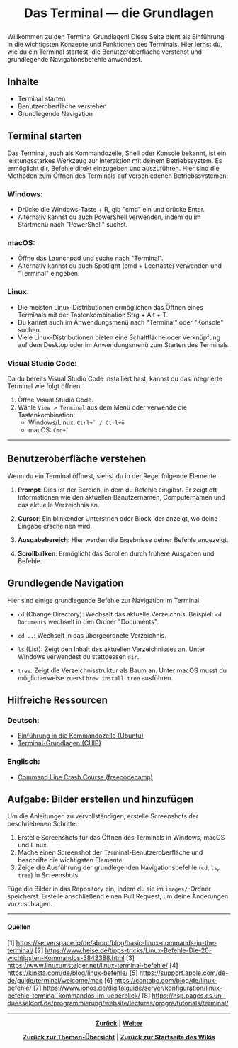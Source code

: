 # <p align="center">Das Terminal — die Grundlagen</p>

Willkommen zu den Terminal Grundlagen! Diese Seite dient als Einführung in die wichtigsten Konzepte und Funktionen des Terminals. Hier lernst du, wie du ein Terminal startest, die Benutzeroberfläche verstehst und grundlegende Navigationsbefehle anwendest.

## Inhalte

- Terminal starten
- Benutzeroberfläche verstehen
- Grundlegende Navigation

## Terminal starten

Das Terminal, auch als Kommandozeile, Shell oder Konsole bekannt, ist ein leistungsstarkes Werkzeug zur Interaktion mit deinem Betriebssystem. Es ermöglicht dir, Befehle direkt einzugeben und auszuführen. Hier sind die Methoden zum Öffnen des Terminals auf verschiedenen Betriebssystemen:

### Windows:
- Drücke die Windows-Taste + R, gib "cmd" ein und drücke Enter.
- Alternativ kannst du auch PowerShell verwenden, indem du im Startmenü nach "PowerShell" suchst.

### macOS:
- Öffne das Launchpad und suche nach "Terminal".
- Alternativ kannst du auch Spotlight (cmd + Leertaste) verwenden und "Terminal" eingeben.

### Linux:
- Die meisten Linux-Distributionen ermöglichen das Öffnen eines Terminals mit der Tastenkombination Strg + Alt + T.
- Du kannst auch im Anwendungsmenü nach "Terminal" oder "Konsole" suchen.
- Viele Linux-Distributionen bieten eine Schaltfläche oder Verknüpfung auf dem Desktop oder im Anwendungsmenü zum Starten des Terminals.

### Visual Studio Code:
Da du bereits Visual Studio Code installiert hast, kannst du das integrierte Terminal wie folgt öffnen:
1. Öffne Visual Studio Code.
2. Wähle `View > Terminal` aus dem Menü oder verwende die Tastenkombination:
   - Windows/Linux: ``Ctrl+` / Ctrl+ö``
   - macOS: ``Cmd+` ``

---

## Benutzeroberfläche verstehen

Wenn du ein Terminal öffnest, siehst du in der Regel folgende Elemente:

1. **Prompt**: Dies ist der Bereich, in dem du Befehle eingibst. Er zeigt oft Informationen wie den aktuellen Benutzernamen, Computernamen und das aktuelle Verzeichnis an.

2. **Cursor**: Ein blinkender Unterstrich oder Block, der anzeigt, wo deine Eingabe erscheinen wird.

3. **Ausgabebereich**: Hier werden die Ergebnisse deiner Befehle angezeigt.

4. **Scrollbalken**: Ermöglicht das Scrollen durch frühere Ausgaben und Befehle.

## Grundlegende Navigation

Hier sind einige grundlegende Befehle zur Navigation im Terminal:

- `cd` (Change Directory): Wechselt das aktuelle Verzeichnis.
  Beispiel: `cd Documents` wechselt in den Ordner "Documents".

- `cd ..`: Wechselt in das übergeordnete Verzeichnis.

- `ls` (List): Zeigt den Inhalt des aktuellen Verzeichnisses an.
  Unter Windows verwendest du stattdessen `dir`.

- `tree`: Zeigt die Verzeichnisstruktur als Baum an.
  Unter macOS musst du möglicherweise zuerst `brew install tree` ausführen.

## Hilfreiche Ressourcen

### Deutsch:
- [Einführung in die Kommandozeile (Ubuntu)](https://wiki.ubuntuusers.de/Einsteiger/Kommandozeile/)
- [Terminal-Grundlagen (CHIP)](https://praxistipps.chip.de/terminal-grundlagen-die-wichtigsten-befehle_41343)

### Englisch:
- [Command Line Crash Course (freecodecamp)](https://www.freecodecamp.org/news/command-line-for-beginners/)

## Aufgabe: Bilder erstellen und hinzufügen

Um die Anleitungen zu vervollständigen, erstelle Screenshots der beschriebenen Schritte:

1. Erstelle Screenshots für das Öffnen des Terminals in Windows, macOS und Linux.
2. Mache einen Screenshot der Terminal-Benutzeroberfläche und beschrifte die wichtigsten Elemente.
3. Zeige die Ausführung der grundlegenden Navigationsbefehle (`cd`, `ls`, `tree`) in Screenshots.

Füge die Bilder in das Repository ein, indem du sie im `images/`-Ordner speicherst. Erstelle anschließend einen Pull Request, um deine Änderungen vorzuschlagen.

---

#### Quellen

[1] https://serverspace.io/de/about/blog/basic-linux-commands-in-the-terminal/
[2] https://www.heise.de/tipps-tricks/Linux-Befehle-Die-20-wichtigsten-Kommandos-3843388.html
[3] https://www.linuxumsteiger.net/linux-terminal-befehle/
[4] https://kinsta.com/de/blog/linux-befehle/
[5] https://support.apple.com/de-de/guide/terminal/welcome/mac
[6] https://contabo.com/blog/de/linux-befehle/
[7] https://www.ionos.de/digitalguide/server/konfiguration/linux-befehle-terminal-kommandos-im-ueberblick/
[8] https://hsp.pages.cs.uni-duesseldorf.de/programmierung/website/lectures/progra/tutorials/terminal/

---

<p align="center">
<a href="/docs/04-tools/03-intellij/02-installation/README.md"><strong>Zurück</strong></a> | 
<a href="/docs/04-tools/05-launchpad/README.md"><strong>Weiter</strong></a>
</p>

<p align="center">
<a href="/docs/04-tools/README.md/#dieser-themenbereich-beinhaltet-folgende-themen"><strong>Zurück zur Themen-Übersicht</strong></a> | <a href="/docs/00-willkommen/README.md"><strong>Zurück zur Startseite des Wikis</strong></a>
</p>


